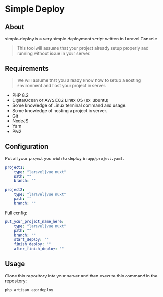 # Simple Deploy

## About

simple-deploy is a very simple deployment script written in Laravel Console.

> This tool will assume that your project already setup properly and running without issue in your server.

## Requirements

> We will assume that you already know how to setup a hosting environment and host your project in server.

-   PHP 8.2
-   DigitalOcean or AWS EC2 Linux OS (ex: ubuntu).
-   Some knowledge of Linux terminal command and usage.
-   Some knowledge of hosting a project in server.
-   Git
-   NodeJS
-   Yarn
-   PM2

## Configuration

Put all your project you wish to deploy in `app/project.yaml`.

```yaml
project1:
    type: "laravel|vue|nuxt"
    path: ""
    branch: ""

project2:
    type: "laravel|vue|nuxt"
    path: ""
    branch: ""
```

Full config:

```yaml
put_your_project_name_here:
    type: "laravel|vue|nuxt"
    path: ""
    branch: ""
    start_deploy: ""
    finish_deploy: ""
    after_finish_deploy: ""
```

## Usage

Clone this repository into your server and then execute this command in the repository:

`php artisan app:deploy`
